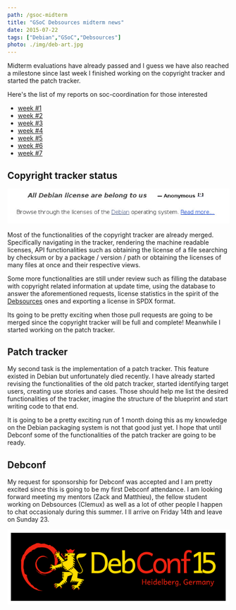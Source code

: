 ```yaml
---
path: /gsoc-midterm
title: "GSoC Debsources midterm news"
date: 2015-07-22
tags: ["Debian","GSoC","Debsources"]
photo: ./img/deb-art.jpg
---
```


Midterm evaluations have already passed and I guess we have also reached a milestone since last week I finished working on the copyright tracker and started the patch tracker.

Here's the list of my reports on soc-coordination for those interested

* [week #1](http://lists.alioth.debian.org/pipermail/soc-coordination/2015-May/002459.html)
* [week #2](http://lists.alioth.debian.org/pipermail/soc-coordination/2015-June/002488.html)
* [week #3](http://lists.alioth.debian.org/pipermail/soc-coordination/2015-June/002506.html)
* [week #4](http://lists.alioth.debian.org/pipermail/soc-coordination/2015-June/002522.html)
* [week #5](http://lists.alioth.debian.org/pipermail/soc-coordination/2015-June/002542.html)
* [week #6](http://lists.alioth.debian.org/pipermail/soc-coordination/2015-July/002567.html)
* [week #7](http://lists.alioth.debian.org/pipermail/soc-coordination/2015-July/002591.html)

## Copyright tracker status

![Copyright tracker](./img/copyright-tracker.jpg)

Most of the functionalities of the copyright tracker are already merged. Specifically navigating in the tracker, rendering the machine readable licenses, API functionalities such as obtaining the license of a file searching by checksum or by a package / version / path or obtaining the licenses of many files at once and their respective views.

Some more functionalities are still under review such as filling the database with copyright related information at update time, using the database to answer the aforementioned requests, license statistics in the spirit of the [Debsources](https://sources.debian.net/stats) ones and exporting a license in SPDX format.

Its going to be pretty exciting when those pull requests are going to be merged since the copyright tracker will be full and complete! Meanwhile I started working on the patch tracker.

## Patch tracker

My second task is the implementation of a patch tracker. This feature existed in Debian but unfortunately died recently. I have already started revising the functionalities of the old patch tracker, started identifying target users, creating use stories and cases. Those should help me list the desired functionalities of the tracker, imagine the structure of the blueprint and start writing code to that end.

It is going to be a pretty exciting run of 1 month doing this as my knowledge on the Debian packaging system is not that good just yet. I hope that until Debconf some of the functionalities of the patch tracker are going to be ready.


## Debconf

My request for sponsorship for Debconf was accepted and I am pretty excited since this is going to be my first Debconf attendance. I am looking forward meeting my mentors (Zack and Matthieu), the fellow student working on Debsources (Clemux) as well as a lot of other people I happen to chat occasionaly during this summer. I ll arrive on Friday 14th and leave on Sunday 23.

![Debconf 2015](./img/dc15.png)

